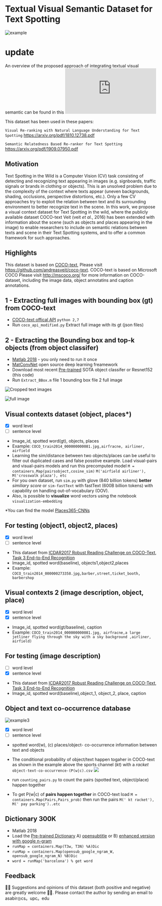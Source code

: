 # Textual Visual Semantic Dataset for Text Spotting  
<!---Visual Re-ranking with Natural Language Understanding for Text Spotting -->

![example](https://github.com/ahmedssabir/dataset/blob/master/example.jpg)

# update
An overview of the proposed approach of integrating textual visual semantic can be found in this ![slide](https://www.dropbox.com/s/r4l9umh82xy0190/Visual_Semantic_Re_ranker-2.pdf?dl=0)

This dataset has been used in these papers:

`Visual Re-ranking with Natural Language Understanding for Text Spotting` https://arxiv.org/pdf/1810.12738.pdf 

`Semantic Relatedness Based Re-ranker for Text Spotting` https://arxiv.org/pdf/1909.07950.pdf  
 
## Motivation
Text Spotting in the Wild is a Computer Vision (CV) task consisting of detecting and recognizing text appearing in  images (e.g.  signboards, traffic signals or brands in clothing or objects). This is an unsolved problem due to the complexity of the context where texts appear (uneven backgrounds, shading, occlusions, perspective distortions, etc.). Only a few CV approaches try to exploit the relation between text and its surrounding environment to better recognize text in the scene. In this work, we propose a visual context dataset for Text Spotting in the wild, where the  publicly available dataset COCO-text Veit (veit *et al.*, 2016) has been extended with information about the scene (such as objects and places appearing in the image) to enable researchers to include on semantic relations between texts and scene in their Text Spotting systems, and to offer a common framework for such approaches.

## Highlights
This dataset is based on [COCO-text], Please visit https://github.com/andreasveit/coco-text. COCO-text is based on Microsoft COCO Please visit http://mscoco.org/ for more information on COCO-dataset, including the image data, object annotatins and caption annotations.

[COCO-text]:https://github.com/andreasveit/coco-text
## 1 - Extracting  full images with bounding box (gt) from COCO-text
- [COCO-text offical API][4] `python 2,7` 
- Run `coco_api_modified.py` Extract full image with its gt (json files) 

[4]: https://github.com/andreasveit/coco-text

## 2 -  Extracting  the Bounding box and top-k objects (from object classifer) 
- [Matlab 2018][3] - you only need to run it once 
- [MatConvNet][1] open source deep learning freamework 
- Download most recent [Pre-trained] SOTA object classifer or Resnet152 (this code)  
- Run `Extract_BBox.m` file 1 bounding box file 2 full image 


![Cropped text images](https://github.com/ahmedssabir/dataset/blob/master/COCO_train2014_000000000081_s.jpg)


![full image](https://github.com/ahmedssabir/dataset/blob/master/COCO_train2014_000000000081.jpg)

[3]: https://www.mathworks.com/campaigns/products/trials.html
[1]:http://www.vlfeat.org/matconvnet/install/
[Pre-trained]:http://www.vlfeat.org/matconvnet/pretrained



  ## Visual contexts dataset (object, places*) 
- [x] word level
- [ ] sentence level
 - Image_id, spotted word(gt), objects, places
 -  Example: `COCO_train2014_000000000081.jpg,airfracne, airliner, airfield`
 - Learning the sim/distance between two objects/places can be useful to filter out duplicated cases and false posstive example. Load visual-pairs and visual-pairs models and run this precomputed model `M = containers.Map(pairsobject,cosine_sim)`   `M('airfield airliner'), M('crosswalk plaza'), etc` 
 - For you own dataset, run `sim.py` with glove (840 billion tokens) **better** *similiary score* or `sim-fastText` with fastText (600B billion tokens) with capability on handling out-of-vocabulary (OOV).
 - Also, is possible to  **visualize** word vectors using the notebook `visualization-embedding`
 
*You can find the model [Places365-CNNs] 


[Places365-CNNs]:https://github.com/CSAILVision/places365
 
 ## For testing (object1, object2, places) 
- [x] word level
- [ ] sentence level
- This dataset from [ICDAR2017 Robust Reading Challenge on COCO-Text][5], [Task 3 End-to-End Recognition][6] 
- Image_id, spotted word(baseline), objects1,object2,places
-  Example: `COCO_train2014_000000273358.jpg,barber,street,ticket_booth, barbershop`

 ## Visual contexts 2 (image description, object, place) 
- [x] word level
- [x] sentence level
 - Image_id, spotted word(gt/baseline), caption
 - Example: `COCO_train2014_000000000081.jpg, airfracne,a large jetliner flying through the sky with a sky background ,airliner, airfield)`
 
 
 ## For testing  (image description) 
- [ ] word level
- [x] sentence level
- This dataset from [ICDAR2017 Robust Reading Challenge on COCO-Text][5], [Task 3 End-to-End Recognition][6] 
- Image_id, spotted word(baseline),object_1, object_2, place, caption

 ## Object and text co-occurrence database 
 ![example3](https://github.com/ahmedssabir/dataset/blob/master/SWE.jpg)
 
- [x] word level 
- [ ] sentence level
- spotted word(w), (c) places/object- co-occurrence information between text and objects


- The conditional probability of object/text happen togaher in COCO-text as shown in the example above the sports channel (*kt*) with a *racket* `object-text-co-occurrence-(P(w|c).csv`  <img src="https://render.githubusercontent.com/render/math?math=P(w%5Cvert%20c)%5C%3B%3D%5C%3B%5Cfrac%7Bfreq(w%2Cc)%7D%7Bfreq(c)%7D)"> 
- run `counting_pairs.py` to count the pairs (spotted text, object/place) happen together 
- To get P(w|c) of **pairs happen together** in COCO-text load `M = containers.Map(Pairs,Pairs_prob)`  then run the pairs `M(' kt racket'), M(' pay parking')..etc`  






[5]:http://rrc.cvc.uab.es/?ch=5&com=introduction
[6]:http://rrc.cvc.uab.es/?ch=5&com=tasks


## Dictionary 300K 
- Matlab 2018 
- Load the [Pre-trained Dictionary] A) [opensubtitle](https://www.duo.uio.no/bitstream/handle/10852/50459/947_Paper.pdf?sequence=4)   or B) [enhanced version with google n-gram](https://books.google.com/ngrams/info)   
- `runMap = containers.Map(T3w, T3N) %A)Dic` 
- `runMap = containers.Map(opensub_google_ngram_W, opensub_google_ngram_N) %B)Dic` 
- `word = runMap('barcelona') % get word  `

[Pre-trained Dictionary]:https://www.dropbox.com/sh/1af43nvlmac54ib/AADyRtK4ztyTS65hull1gyxMa?dl=0
[opensubtitle]:https://www.duo.uio.no/bitstream/handle/10852/50459

## Feedback 
 :raising_hand_man: Suggestions and opinions  of this dataset (both positive and negative) are greatly welcome :bowing_man:. Please contact the author by sending an email to asabir◎cs。upc。edu
 
